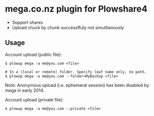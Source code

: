 # mega.co.nz plugin for Plowshare4

- Support shares
- Upload chuck by chunk successffuly not simultianously

## Usage

Account upload (public file):
```shell
$ plowup mega -a me@you.com <file>

# In a (local or remote) folder. Specify leaf name only, no path.
$ plowup mega -a me@you.com --folder=MyBackup <file>
```

Note: Anonymous upload (i.e. ephemeral session) has been disabled by mega in early 2014.

Account upload (private file):
```shell
$ plowup mega -a me@you.com --private <file>
```
